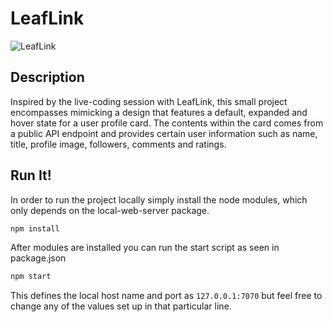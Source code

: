 # LeafLink

![LeafLink](https://s3.us-west-2.amazonaws.com/leaflink-marketing-static-assets-prod/images/_1200x630_fit_center-center_82_none/LeafLink-SEO-Preview.png?mtime=1589989163)

## Description

Inspired by the live-coding session with LeafLink, this small project encompasses mimicking a design that features a default, expanded and hover state for a user profile card. The contents within the card comes from a public API endpoint and provides certain user information such as name, title, profile image, followers, comments and ratings.

## Run It!

In order to run the project locally simply install the node modules, which only depends on the local-web-server package.

```bash
npm install
```

After modules are installed you can run the start script as seen in package.json

```bash
npm start

```
This defines the local host name and port as `127.0.0.1:7070` but feel free to change any of the values set up in that particular line.